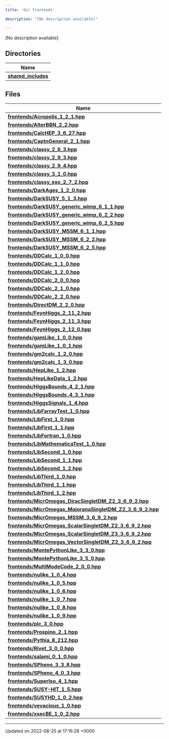 ```yaml
---
title: 'dir frontends'

description: "[No description available]"

---
```







[No description available]

## Directories

| Name           |
| -------------- |
| **[shared_includes](/documentation/code/files/dir_09cf401ed261eb7e096fb5d354becffe/#dir-shared-includes)**  |

## Files

| Name           |
| -------------- |
| **[frontends/Acropolis_1_2_1.hpp](/documentation/code/files/acropolis__1__2__1_8hpp/#file-acropolis-1-2-1hpp)**  |
| **[frontends/AlterBBN_2_2.hpp](/documentation/code/files/alterbbn__2__2_8hpp/#file-alterbbn-2-2hpp)**  |
| **[frontends/CalcHEP_3_6_27.hpp](/documentation/code/files/calchep__3__6__27_8hpp/#file-calchep-3-6-27hpp)**  |
| **[frontends/CaptnGeneral_2_1.hpp](/documentation/code/files/captngeneral__2__1_8hpp/#file-captngeneral-2-1hpp)**  |
| **[frontends/classy_2_6_3.hpp](/documentation/code/files/classy__2__6__3_8hpp/#file-classy-2-6-3hpp)**  |
| **[frontends/classy_2_9_3.hpp](/documentation/code/files/classy__2__9__3_8hpp/#file-classy-2-9-3hpp)**  |
| **[frontends/classy_2_9_4.hpp](/documentation/code/files/classy__2__9__4_8hpp/#file-classy-2-9-4hpp)**  |
| **[frontends/classy_3_1_0.hpp](/documentation/code/files/classy__3__1__0_8hpp/#file-classy-3-1-0hpp)**  |
| **[frontends/classy_exo_2_7_2.hpp](/documentation/code/files/classy__exo__2__7__2_8hpp/#file-classy-exo-2-7-2hpp)**  |
| **[frontends/DarkAges_1_2_0.hpp](/documentation/code/files/darkages__1__2__0_8hpp/#file-darkages-1-2-0hpp)**  |
| **[frontends/DarkSUSY_5_1_3.hpp](/documentation/code/files/darksusy__5__1__3_8hpp/#file-darksusy-5-1-3hpp)**  |
| **[frontends/DarkSUSY_generic_wimp_6_1_1.hpp](/documentation/code/files/darksusy__generic__wimp__6__1__1_8hpp/#file-darksusy-generic-wimp-6-1-1hpp)**  |
| **[frontends/DarkSUSY_generic_wimp_6_2_2.hpp](/documentation/code/files/darksusy__generic__wimp__6__2__2_8hpp/#file-darksusy-generic-wimp-6-2-2hpp)**  |
| **[frontends/DarkSUSY_generic_wimp_6_2_5.hpp](/documentation/code/files/darksusy__generic__wimp__6__2__5_8hpp/#file-darksusy-generic-wimp-6-2-5hpp)**  |
| **[frontends/DarkSUSY_MSSM_6_1_1.hpp](/documentation/code/files/darksusy__mssm__6__1__1_8hpp/#file-darksusy-mssm-6-1-1hpp)**  |
| **[frontends/DarkSUSY_MSSM_6_2_2.hpp](/documentation/code/files/darksusy__mssm__6__2__2_8hpp/#file-darksusy-mssm-6-2-2hpp)**  |
| **[frontends/DarkSUSY_MSSM_6_2_5.hpp](/documentation/code/files/darksusy__mssm__6__2__5_8hpp/#file-darksusy-mssm-6-2-5hpp)**  |
| **[frontends/DDCalc_1_0_0.hpp](/documentation/code/files/ddcalc__1__0__0_8hpp/#file-ddcalc-1-0-0hpp)**  |
| **[frontends/DDCalc_1_1_0.hpp](/documentation/code/files/ddcalc__1__1__0_8hpp/#file-ddcalc-1-1-0hpp)**  |
| **[frontends/DDCalc_1_2_0.hpp](/documentation/code/files/ddcalc__1__2__0_8hpp/#file-ddcalc-1-2-0hpp)**  |
| **[frontends/DDCalc_2_0_0.hpp](/documentation/code/files/ddcalc__2__0__0_8hpp/#file-ddcalc-2-0-0hpp)**  |
| **[frontends/DDCalc_2_1_0.hpp](/documentation/code/files/ddcalc__2__1__0_8hpp/#file-ddcalc-2-1-0hpp)**  |
| **[frontends/DDCalc_2_2_0.hpp](/documentation/code/files/ddcalc__2__2__0_8hpp/#file-ddcalc-2-2-0hpp)**  |
| **[frontends/DirectDM_2_2_0.hpp](/documentation/code/files/directdm__2__2__0_8hpp/#file-directdm-2-2-0hpp)**  |
| **[frontends/FeynHiggs_2_11_2.hpp](/documentation/code/files/feynhiggs__2__11__2_8hpp/#file-feynhiggs-2-11-2hpp)**  |
| **[frontends/FeynHiggs_2_11_3.hpp](/documentation/code/files/feynhiggs__2__11__3_8hpp/#file-feynhiggs-2-11-3hpp)**  |
| **[frontends/FeynHiggs_2_12_0.hpp](/documentation/code/files/feynhiggs__2__12__0_8hpp/#file-feynhiggs-2-12-0hpp)**  |
| **[frontends/gamLike_1_0_0.hpp](/documentation/code/files/gamlike__1__0__0_8hpp/#file-gamlike-1-0-0hpp)**  |
| **[frontends/gamLike_1_0_1.hpp](/documentation/code/files/gamlike__1__0__1_8hpp/#file-gamlike-1-0-1hpp)**  |
| **[frontends/gm2calc_1_2_0.hpp](/documentation/code/files/gm2calc__1__2__0_8hpp/#file-gm2calc-1-2-0hpp)**  |
| **[frontends/gm2calc_1_3_0.hpp](/documentation/code/files/gm2calc__1__3__0_8hpp/#file-gm2calc-1-3-0hpp)**  |
| **[frontends/HepLike_1_2.hpp](/documentation/code/files/heplike__1__2_8hpp/#file-heplike-1-2hpp)**  |
| **[frontends/HepLikeData_1_2.hpp](/documentation/code/files/heplikedata__1__2_8hpp/#file-heplikedata-1-2hpp)**  |
| **[frontends/HiggsBounds_4_2_1.hpp](/documentation/code/files/higgsbounds__4__2__1_8hpp/#file-higgsbounds-4-2-1hpp)**  |
| **[frontends/HiggsBounds_4_3_1.hpp](/documentation/code/files/higgsbounds__4__3__1_8hpp/#file-higgsbounds-4-3-1hpp)**  |
| **[frontends/HiggsSignals_1_4.hpp](/documentation/code/files/higgssignals__1__4_8hpp/#file-higgssignals-1-4hpp)**  |
| **[frontends/LibFarrayTest_1_0.hpp](/documentation/code/files/libfarraytest__1__0_8hpp/#file-libfarraytest-1-0hpp)**  |
| **[frontends/LibFirst_1_0.hpp](/documentation/code/files/libfirst__1__0_8hpp/#file-libfirst-1-0hpp)**  |
| **[frontends/LibFirst_1_1.hpp](/documentation/code/files/libfirst__1__1_8hpp/#file-libfirst-1-1hpp)**  |
| **[frontends/LibFortran_1_0.hpp](/documentation/code/files/libfortran__1__0_8hpp/#file-libfortran-1-0hpp)**  |
| **[frontends/LibMathematicaTest_1_0.hpp](/documentation/code/files/libmathematicatest__1__0_8hpp/#file-libmathematicatest-1-0hpp)**  |
| **[frontends/LibSecond_1_0.hpp](/documentation/code/files/libsecond__1__0_8hpp/#file-libsecond-1-0hpp)**  |
| **[frontends/LibSecond_1_1.hpp](/documentation/code/files/libsecond__1__1_8hpp/#file-libsecond-1-1hpp)**  |
| **[frontends/LibSecond_1_2.hpp](/documentation/code/files/libsecond__1__2_8hpp/#file-libsecond-1-2hpp)**  |
| **[frontends/LibThird_1_0.hpp](/documentation/code/files/libthird__1__0_8hpp/#file-libthird-1-0hpp)**  |
| **[frontends/LibThird_1_1.hpp](/documentation/code/files/libthird__1__1_8hpp/#file-libthird-1-1hpp)**  |
| **[frontends/LibThird_1_2.hpp](/documentation/code/files/libthird__1__2_8hpp/#file-libthird-1-2hpp)**  |
| **[frontends/MicrOmegas_DiracSingletDM_Z2_3_6_9_2.hpp](/documentation/code/files/micromegas__diracsingletdm__z2__3__6__9__2_8hpp/#file-micromegas-diracsingletdm-z2-3-6-9-2hpp)**  |
| **[frontends/MicrOmegas_MajoranaSingletDM_Z2_3_6_9_2.hpp](/documentation/code/files/micromegas__majoranasingletdm__z2__3__6__9__2_8hpp/#file-micromegas-majoranasingletdm-z2-3-6-9-2hpp)**  |
| **[frontends/MicrOmegas_MSSM_3_6_9_2.hpp](/documentation/code/files/micromegas__mssm__3__6__9__2_8hpp/#file-micromegas-mssm-3-6-9-2hpp)**  |
| **[frontends/MicrOmegas_ScalarSingletDM_Z2_3_6_9_2.hpp](/documentation/code/files/micromegas__scalarsingletdm__z2__3__6__9__2_8hpp/#file-micromegas-scalarsingletdm-z2-3-6-9-2hpp)**  |
| **[frontends/MicrOmegas_ScalarSingletDM_Z3_3_6_9_2.hpp](/documentation/code/files/micromegas__scalarsingletdm__z3__3__6__9__2_8hpp/#file-micromegas-scalarsingletdm-z3-3-6-9-2hpp)**  |
| **[frontends/MicrOmegas_VectorSingletDM_Z2_3_6_9_2.hpp](/documentation/code/files/micromegas__vectorsingletdm__z2__3__6__9__2_8hpp/#file-micromegas-vectorsingletdm-z2-3-6-9-2hpp)**  |
| **[frontends/MontePythonLike_3_3_0.hpp](/documentation/code/files/montepythonlike__3__3__0_8hpp/#file-montepythonlike-3-3-0hpp)**  |
| **[frontends/MontePythonLike_3_5_0.hpp](/documentation/code/files/montepythonlike__3__5__0_8hpp/#file-montepythonlike-3-5-0hpp)**  |
| **[frontends/MultiModeCode_2_0_0.hpp](/documentation/code/files/multimodecode__2__0__0_8hpp/#file-multimodecode-2-0-0hpp)**  |
| **[frontends/nulike_1_0_4.hpp](/documentation/code/files/nulike__1__0__4_8hpp/#file-nulike-1-0-4hpp)**  |
| **[frontends/nulike_1_0_5.hpp](/documentation/code/files/nulike__1__0__5_8hpp/#file-nulike-1-0-5hpp)**  |
| **[frontends/nulike_1_0_6.hpp](/documentation/code/files/nulike__1__0__6_8hpp/#file-nulike-1-0-6hpp)**  |
| **[frontends/nulike_1_0_7.hpp](/documentation/code/files/nulike__1__0__7_8hpp/#file-nulike-1-0-7hpp)**  |
| **[frontends/nulike_1_0_8.hpp](/documentation/code/files/nulike__1__0__8_8hpp/#file-nulike-1-0-8hpp)**  |
| **[frontends/nulike_1_0_9.hpp](/documentation/code/files/nulike__1__0__9_8hpp/#file-nulike-1-0-9hpp)**  |
| **[frontends/plc_3_0.hpp](/documentation/code/files/plc__3__0_8hpp/#file-plc-3-0hpp)**  |
| **[frontends/Prospino_2_1.hpp](/documentation/code/files/prospino__2__1_8hpp/#file-prospino-2-1hpp)**  |
| **[frontends/Pythia_8_212.hpp](/documentation/code/files/pythia__8__212_8hpp/#file-pythia-8-212hpp)**  |
| **[frontends/Rivet_3_0_0.hpp](/documentation/code/files/rivet__3__0__0_8hpp/#file-rivet-3-0-0hpp)**  |
| **[frontends/salami_0_1_0.hpp](/documentation/code/files/salami__0__1__0_8hpp/#file-salami-0-1-0hpp)**  |
| **[frontends/SPheno_3_3_8.hpp](/documentation/code/files/spheno__3__3__8_8hpp/#file-spheno-3-3-8hpp)**  |
| **[frontends/SPheno_4_0_3.hpp](/documentation/code/files/spheno__4__0__3_8hpp/#file-spheno-4-0-3hpp)**  |
| **[frontends/SuperIso_4_1.hpp](/documentation/code/files/superiso__4__1_8hpp/#file-superiso-4-1hpp)**  |
| **[frontends/SUSY-HIT_1_5.hpp](/documentation/code/files/susy-hit__1__5_8hpp/#file-susyhit-1-5hpp)**  |
| **[frontends/SUSYHD_1_0_2.hpp](/documentation/code/files/susyhd__1__0__2_8hpp/#file-susyhd-1-0-2hpp)**  |
| **[frontends/vevacious_1_0.hpp](/documentation/code/files/vevacious__1__0_8hpp/#file-vevacious-1-0hpp)**  |
| **[frontends/xsecBE_1_0_2.hpp](/documentation/code/files/xsecbe__1__0__2_8hpp/#file-xsecbe-1-0-2hpp)**  |






-------------------------------

Updated on 2022-08-25 at 17:16:28 +0000
